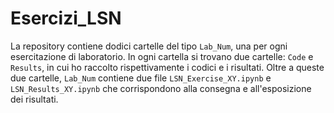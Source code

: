 # Esercizi_LSN

La repository contiene dodici cartelle del tipo `Lab_Num`, una per ogni esercitazione di laboratorio.
In ogni cartella si trovano due cartelle: `Code` e `Results`, in cui ho raccolto rispettivamente i codici e i risultati. Oltre a queste due cartelle, `Lab_Num` contiene due file `LSN_Exercise_XY.ipynb` e `LSN_Results_XY.ipynb` che corrispondono alla consegna e all'esposizione dei risultati.
